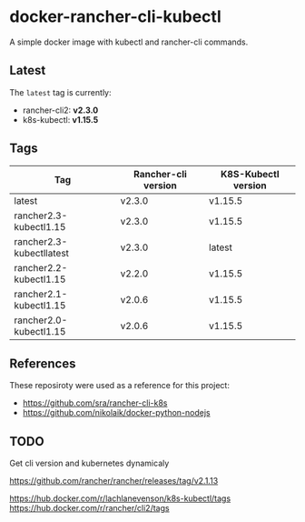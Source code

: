 docker-rancher-cli-kubectl
===

A simple docker image with kubectl and rancher-cli commands. 

## Latest
The `latest` tag is currently:

- rancher-cli2: **v2.3.0**
- k8s-kubectl: **v1.15.5**

## Tags

Tag | Rancher-cli version | K8S-Kubectl version
--- | --- | ---
latest | v2.3.0 | v1.15.5
rancher2.3-kubectl1.15 | v2.3.0 | v1.15.5
rancher2.3-kubectllatest | v2.3.0 | latest
rancher2.2-kubectl1.15 | v2.2.0 | v1.15.5
rancher2.1-kubectl1.15 | v2.0.6 | v1.15.5
rancher2.0-kubectl1.15 | v2.0.6 | v1.15.5

## References

These reposiroty were used as a reference for this project:

* https://github.com/sra/rancher-cli-k8s
* https://github.com/nikolaik/docker-python-nodejs 

## TODO

Get cli version and kubernetes dynamicaly

https://github.com/rancher/rancher/releases/tag/v2.1.13

https://hub.docker.com/r/lachlanevenson/k8s-kubectl/tags
https://hub.docker.com/r/rancher/cli2/tags